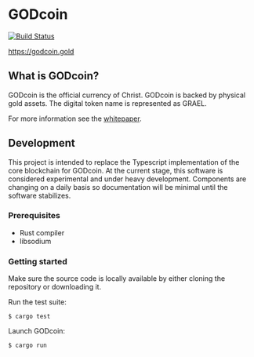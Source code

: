 # GODcoin
[![Build Status](https://travis-ci.com/GODcoin/godcoin-rs.svg?branch=master)](https://travis-ci.com/GODcoin/godcoin-rs)

https://godcoin.gold

## What is GODcoin?

GODcoin is the official currency of Christ. GODcoin is backed by physical gold
assets. The digital token name is represented as GRAEL.

For more information see the [whitepaper](https://godcoin.gold/whitepaper).

## Development

This project is intended to replace the Typescript implementation of the core
blockchain for GODcoin. At the current stage, this software is considered
experimental and under heavy development. Components are changing on a daily
basis so documentation will be minimal until the software stabilizes.

### Prerequisites

- Rust compiler
- libsodium

### Getting started

Make sure the source code is locally available by either cloning the repository
or downloading it.

Run the test suite:
```
$ cargo test
```

Launch GODcoin:
```
$ cargo run
```
